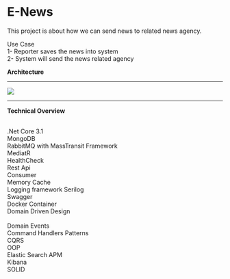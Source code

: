 # E-News
This project is about how we can send news to related news agency.

Use Case
<br/> 1- Reporter saves the news into system
<br/> 2- System will send the news related agency

<b>Architecture</b>
<hr>

<img src="https://i.ibb.co/wSgr3Qt/E-News.png"/>

<hr>
<b>Technical Overview</b>

<br/>.Net Core 3.1
<br/>MongoDB
<br/>RabbitMQ with MassTransit Framework
<br/>MediatR
<br/>HealthCheck
<br/>Rest Api
<br/>Consumer
<br/>Memory Cache
<br/>Logging framework Serilog
<br/>Swagger 
<br/>Docker Container 
<br/>Domain Driven Design
<br/><br/>Domain Events
<br/>Command Handlers Patterns
<br/>CQRS
<br/>OOP
<br/>Elastic Search APM 
<br/>Kibana
<br/>SOLID
